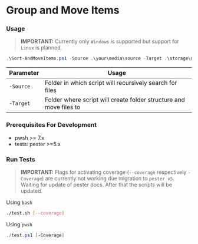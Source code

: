 # Group and Move Items

### Usage

> **IMPORTANT:** Currently only `Windows` is supported but support for `Linux` is planned.

```powershell
.\Sort-AndMoveItems.ps1 -Source .\your\media\source -Target .\storage\media\files
```

| Parameter | Usage                                                              |
| --------- | ------------------------------------------------------------------ |
| `-Source` | Folder in which script will recursively search for files           |
| `-Target` | Folder where script will create folder structure and move files to |

### Prerequisites For Development

- pwsh >= 7.x
- tests: pester >=5.x

### Run Tests

> **IMPORTANT:** Flags for activating coverage (`--coverage` respectively `-Coverage`) are currently not working due migration to `pester v5`. Waiting for update of pester docs. After that the scripts will be updated.

Using `bash`

```bash
./test.sh [--coverage]
```

Using `pwsh`

```powershell
./test.ps1 [-Coverage]
```